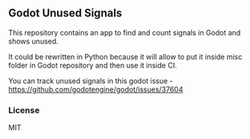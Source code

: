 ## Godot Unused Signals
This repository contains an app to find and count signals in Godot and shows unused.  

It could be rewritten in Python because it will allow to put it inside misc folder in Godot repository and then use it inside CI.

You can track unused signals in this godot issue - https://github.com/godotengine/godot/issues/37604

### License
MIT
